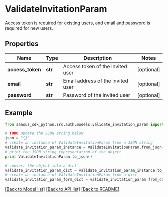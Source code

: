 # ValidateInvitationParam

Access token is required for existing users, and email and password is required for new users. 

## Properties

Name | Type | Description | Notes
------------ | ------------- | ------------- | -------------
**access_token** | **str** | Access token of the invited user | [optional] 
**email** | **str** | Email address of the invited user | [optional] 
**password** | **str** | Password of the invited user | [optional] 

## Example

```python
from saasus_sdk_python.src.auth.models.validate_invitation_param import ValidateInvitationParam

# TODO update the JSON string below
json = "{}"
# create an instance of ValidateInvitationParam from a JSON string
validate_invitation_param_instance = ValidateInvitationParam.from_json(json)
# print the JSON string representation of the object
print ValidateInvitationParam.to_json()

# convert the object into a dict
validate_invitation_param_dict = validate_invitation_param_instance.to_dict()
# create an instance of ValidateInvitationParam from a dict
validate_invitation_param_form_dict = validate_invitation_param.from_dict(validate_invitation_param_dict)
```
[[Back to Model list]](../README.md#documentation-for-models) [[Back to API list]](../README.md#documentation-for-api-endpoints) [[Back to README]](../README.md)


